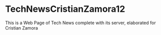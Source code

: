 # TechNewsCristianZamora12
This is a Web Page of Tech News complete with its server, elaborated for Cristian Zamora
